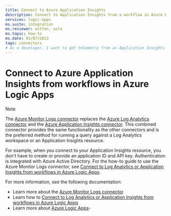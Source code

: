 ```yaml
---
title: Connect to Azure Application Insights
description: Connect to Application Insights from a workflow in Azure Logic Apps.
services: logic-apps
ms.suite: integration
ms.reviewer: estfan, azla
ms.topic: how-to
ms.date: 03/07/2023
tags: connectors
# As a developer, I want to get telemetry from an Application Insights resource to use with my workflow in Azure Logic Apps.
---
```


# Connect to Azure Application Insights from workflows in Azure Logic Apps

> [!NOTE]
> 
> The [Azure Monitor Logs connector](/connectors/azuremonitorlogs/) replaces the [Azure Log Analytics connector](/connectors/azureloganalytics/) 
> and the [Azure Application Insights connector](/connectors/applicationinsights/). This combined connector provides the same functionality as 
> the other connectors and is the preferred method for running a query against a Log Analytics workspace or an Application Insights resource.
> 
> For example, when you connect to your Application Insights resource, you don't have to create or provide an application ID and API key. 
> Authentication is integrated with Azure Active Directory. For the how-to guide to use the Azure Monitor Logs connector, see 
> [Connect to Log Analytics or Application Insights from workflows in Azure Logic Apps](connectors-azure-monitor-logs.md).

For more information, see the following documentation:

- Learn more about the [Azure Monitor Logs connector](/connectors/azuremonitorlogs/)
- Learn how to [Connect to Log Analytics or Application Insights from workflows in Azure Logic Apps](connectors-azure-monitor-logs.md)
- Learn more about [Azure Logic Apps](../logic-apps/logic-apps-overview.md)- 
